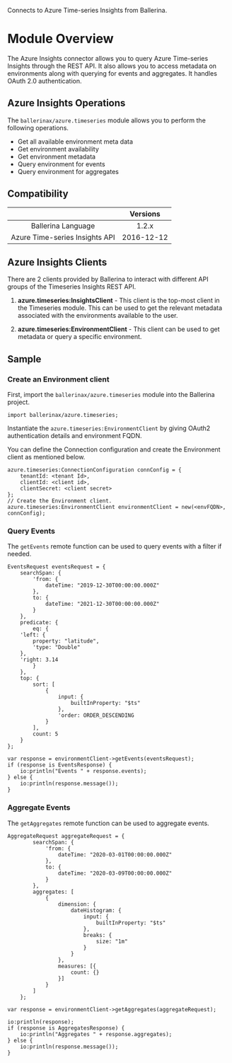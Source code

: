 Connects to Azure Time-series Insights from Ballerina.

# Module Overview

The Azure Insights connector allows you to query Azure Time-series Insights through the REST API. It also allows you to access metadata on environments along with querying for events and aggregates. It handles OAuth 2.0 authentication.

## Azure Insights Operations

The `ballerinax/azure.timeseries` module allows you to perform the following operations.

- Get all available environment meta data
- Get environment availability
- Get environment metadata
- Query environment for events
- Query environment for aggregates

## Compatibility

|                             |       Versions              |
|:---------------------------:|:---------------------------:|
| Ballerina Language          | 1.2.x                       |
| Azure Time-series Insights API          | 2016-12-12                  |

## Azure Insights Clients

There are 2 clients provided by Ballerina to interact with different API groups of the Timeseries Insights REST API.

1. **azure.timeseries:InsightsClient** - This client is the top-most client in the Timeseries module.
This can be used to get the relevant metadata associated with the environments available to the user.

2. **azure.timeseries:EnvironmentClient** - This client can be used to get metadata or query a specific environment.

## Sample

### Create an Environment client

First, import the `ballerinax/azure.timeseries` module into the Ballerina project.

```ballerina
import ballerinax/azure.timeseries;
```

Instantiate the `azure.timeseries:EnvironmentClient` by giving OAuth2 authentication details and environment FQDN.

You can define the Connection configuration and create the Environment client as mentioned below.

```ballerina
azure.timeseries:ConnectionConfiguration connConfig = {
    tenantId: <tenant Id>,
    clientId: <client id>,
    clientSecret: <client secret>
};
// Create the Environment client.
azure.timeseries:EnvironmentClient environmentClient = new(<envFQDN>, connConfig);
```

### Query Events

The `getEvents` remote function can be used to query events with a filter if needed.

```ballerina
EventsRequest eventsRequest = {
    searchSpan: {
        'from: {
            dateTime: "2019-12-30T00:00:00.000Z"
        },
        to: {
            dateTime: "2021-12-30T00:00:00.000Z"
        }
    },
    predicate: {
        eq: {
    'left: {
        property: "latitude",
        'type: "Double"
    },
    'right: 3.14
        }
    },
    top: {
        sort: [
            {
                input: {
                    builtInProperty: "$ts"
                },
                'order: ORDER_DESCENDING
            }
        ],
        count: 5
    }
};

var response = environmentClient->getEvents(eventsRequest);
if (response is EventsResponse) {
    io:println("Events " + response.events);
} else {
    io:println(response.message());
}
```

### Aggregate Events

The `getAggregates` remote function can be used to aggregate events.

```ballerina
AggregateRequest aggregateRequest = {
        searchSpan: {
            'from: {
                dateTime: "2020-03-01T00:00:00.000Z"
            },
            to: {
                dateTime: "2020-03-09T00:00:00.000Z"
            }
        },
        aggregates: [
            {
                dimension: {
                    dateHistogram: {
                        input: {
                            builtInProperty: "$ts"
                        },
                        breaks: {
                            size: "1m"
                        }
                    }
                },
                measures: [{
                    count: {}
                }]
            }
        ]
    };

var response = environmentClient->getAggregates(aggregateRequest);

io:println(response);
if (response is AggregatesResponse) {
    io:println("Aggregates " + response.aggregates);
} else {
    io:println(response.message());
}

```
